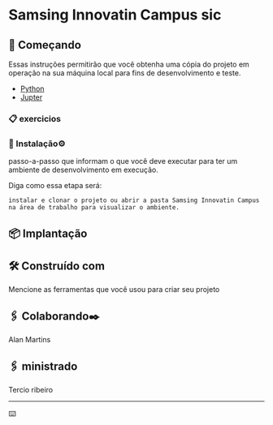 # Samsing Innovatin Campus sic

## 🚀 Começando

Essas instruções permitirão que você obtenha uma cópia do projeto em operação na sua máquina local para fins de desenvolvimento e teste.

* [Python](https://www.python.org/)
* [Jupter](https://jupyter.org/)

### 📋 exercicios 



### 🔧 Instalação⚙️

passo-a-passo que informam o que você deve executar para ter um ambiente de desenvolvimento em execução.

Diga como essa etapa será:

```
instalar e clonar o projeto ou abrir a pasta Samsing Innovatin Campus na área de trabalho para visualizar o ambiente.
```


## 📦 Implantação




## 🛠️ Construído com

Mencione as ferramentas que você usou para criar seu projeto



## 🖇️ Colaborando✒️
Alan Martins

## 🖇️ ministrado 
Tercio ribeiro


---
⌨️ 
